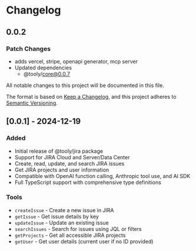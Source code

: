 # Changelog

## 0.0.2

### Patch Changes

- adds vercel, stripe, openapi generator, mcp server
- Updated dependencies
  - @tooly/core@0.0.7

All notable changes to this project will be documented in this file.

The format is based on [Keep a Changelog](https://keepachangelog.com/en/1.0.0/),
and this project adheres to [Semantic Versioning](https://semver.org/spec/v2.0.0.html).

## [0.0.1] - 2024-12-19

### Added

- Initial release of @tooly/jira package
- Support for JIRA Cloud and Server/Data Center
- Create, read, update, and search JIRA issues
- Get JIRA projects and user information
- Compatible with OpenAI function calling, Anthropic tool use, and AI SDK
- Full TypeScript support with comprehensive type definitions

### Tools

- `createIssue` - Create a new issue in JIRA
- `getIssue` - Get issue details by key
- `updateIssue` - Update an existing issue
- `searchIssues` - Search for issues using JQL or filters
- `getProjects` - Get all accessible JIRA projects
- `getUser` - Get user details (current user if no ID provided)
